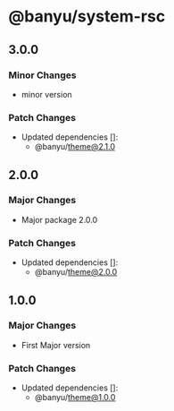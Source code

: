# @banyu/system-rsc

## 3.0.0

### Minor Changes

- minor version

### Patch Changes

- Updated dependencies []:
  - @banyu/theme@2.1.0

## 2.0.0

### Major Changes

- Major package 2.0.0

### Patch Changes

- Updated dependencies []:
  - @banyu/theme@2.0.0

## 1.0.0

### Major Changes

- First Major version

### Patch Changes

- Updated dependencies []:
  - @banyu/theme@1.0.0
